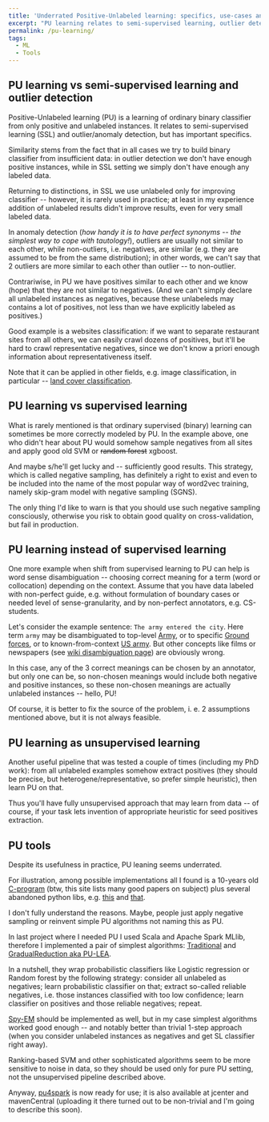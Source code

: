 ```yaml
---
title: 'Underrated Positive-Unlabeled learning: specifics, use-cases and tools'
excerpt: "PU learning relates to semi-supervised learning, outlier detection, ordinary supervised learning, but has its own specifics, which I try to describe here."
permalink: /pu-learning/
tags:
  - ML
  - Tools
---
```


## PU learning vs semi-supervised learning and outlier detection

Positive-Unlabeled learning (PU) is a learning of ordinary binary classifier from only positive and unlabeled instances.
It relates to semi-supervised learning (SSL) and outlier/anomaly detection, but has important specifics.

Similarity stems from the fact that in all cases we try to build binary classifier from insufficient data: 
in outlier detection we don't have enough positive instances, while in SSL setting we simply don't have enough any labeled data.

Returning to distinctions, in SSL we use unlabeled only for improving classifier --
however, it is rarely used in practice;
at least in my experience addition of unlabeled results didn't improve results, even for very small labeled data.

In anomaly detection (_how handy it is to have perfect synonyms -- the simplest way to cope with tautology!_),
outliers are usually not similar to each other, while non-outliers, i.e. negatives, are similar (e.g. they are assumed to be from the same distribution);
in other words, we can't say that 2 outliers are more similar to each other than outlier -- to non-outlier.

Contrariwise, in PU we have positives similar to each other and we know (hope) that they are not similar to negatives.
(And we can't simply declare all unlabeled instances as negatives,
because these unlabeleds may contains a lot of positives, not less than we have explicitly labeled as positives.)

Good example is a websites classification: if we want to separate restaurant sites from all others,
we can easily crawl dozens of positives, but it'll be hard to crawl representative negatives,
since we don't know a priori enough information about representativeness itself.

Note that it can be applied in other fields, e.g. image classification, in particular --
[land cover classification](https://papers.nips.cc/paper/5509-analysis-of-learning-from-positive-and-unlabeled-data.pdf).

## PU learning vs supervised learning

What is rarely mentioned is that ordinary supervised (binary) learning can sometimes be more correctly modeled by PU.
In the example above, one who didn't hear about PU would somehow sample negatives from all sites and apply good old SVM or ~~random forest~~ xgboost.

And maybe s/he'll get lucky and -- sufficiently good results.
This strategy, which is called negative sampling, has definitely a right to exist
and even to be included into the name of the most popular way of word2vec training,
namely skip-gram model with negative sampling (SGNS).

The only thing I'd like to warn is that you should use such negative sampling consciously, 
otherwise you risk to obtain good quality on cross-validation, but fail in production.

## PU learning instead of supervised learning

One more example when shift from supervised learning to PU can help is word sense disambiguation --
choosing correct meaning for a term (word or collocation) depending on the context.
Assume that you have data labeled with non-perfect guide,
e.g. without formulation of boundary cases or needed level of sense-granularity,
and by non-perfect annotators, e.g. CS-students.

Let's consider the example sentence: `The army entered the city`.
Here term `army` may be disambiguated to top-level [Army](https://en.wikipedia.org/wiki/Army), or to specific [Ground forces](https://en.wikipedia.org/wiki/Army), or to known-from-context [US army](https://en.wikipedia.org/wiki/United_States_Army).
But other concepts like films or newspapers (see 
[wiki disambiguation page](https://en.wikipedia.org/wiki/Army_(disambiguation))) are obviously wrong.

In this case, any of the 3 correct meanings can be chosen by an annotator, but only one can be,
so non-chosen meanings would include both negative and positive instances,
so these non-chosen meanings are actually unlabeled instances -- hello, PU!

Of course, it is better to fix the source of the problem, i. e. 2 assumptions mentioned above, but it is not always feasible.

## PU learning as unsupervised learning

Another useful pipeline that was tested a couple of times (including my PhD work): 
from all unlabeled examples somehow extract positives
(they should be precise, but heterogene/representative, so prefer simple heuristic),
then learn PU on that.

Thus you'll have fully unsupervised approach that may learn from data --
of course, if your task lets invention of appropriate heuristic for seed positives extraction.

## PU tools

Despite its usefulness in practice, PU leaning seems underrated.

For illustration, among possible implementations all I found is a 10-years old
[C-program](https://www.cs.uic.edu/~liub/LPU/LPU-download.html) (btw, this site lists many good papers on subject)
plus several abandoned python libs, e.g. [this](https://github.com/aldro61/pu-learning)
and [that](https://github.com/jperla/pulearning).

I don't fully understand the reasons.
Maybe, people just apply negative sampling or reinvent simple PU algorithms not naming this as PU.

In last project where I needed PU I used Scala and Apache Spark MLlib, therefore I implemented a pair of simplest algorithms:
[Traditional](https://www.cs.uic.edu/~liub/S-EM/unlabelled.pdf) and
[GradualReduction aka PU-LEA](http://www.sciencedirect.com/science/article/pii/S0306457314001095).

In a nutshell, they wrap probabilistic classifiers like Logistic regression or Random forest by the following strategy:
consider all unlabeled as negatives;
learn probabilistic classifier on that;
extract so-called reliable negatives, i.e. those instances classified with too low confidence;
learn classifier on positives and those reliable negatives;
repeat.

[Spy-EM](https://www.cs.uic.edu/~liub/NSF/PSC-IIS-0307239.html) should be implemented as well,
but in my case simplest algorithms worked good enough
-- and notably better than trivial 1-step approach
(when you consider unlabeled instances as negatives and get SL classifier right away).

Ranking-based SVM and other sophisticated algorithms seem to be more sensitive to noise in data,
so they should be used only for pure PU setting, not the unsupervised pipeline described above.

Anyway, [pu4spark](https://github.com/ispras/pu4spark) is now ready for use;
it is also available at jcenter and  mavenCentral
(uploading it there turned out to be non-trivial and I'm going to describe this soon).
